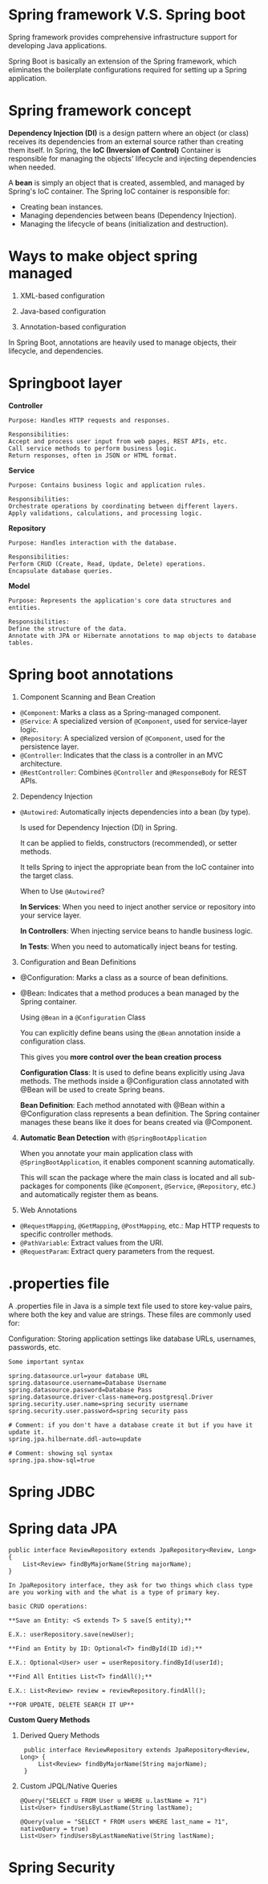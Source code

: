 # Spring framework V.S. Spring boot 

Spring framework provides comprehensive infrastructure support for developing Java applications. 

Spring Boot is basically an extension of the Spring framework, which eliminates the boilerplate configurations required for setting up a Spring application.

# Spring framework concept

**Dependency Injection (DI)** is a design pattern where an object (or class) receives its dependencies from an external source rather than creating them itself. 
In Spring, the **IoC (Inversion of Control)** Container is responsible for managing the objects' lifecycle and injecting dependencies when needed.

A **bean** is simply an object that is created, 
assembled, and managed by Spring's IoC container. The Spring IoC container is responsible for:

- Creating bean instances.
- Managing dependencies between beans (Dependency Injection).
- Managing the lifecycle of beans (initialization and destruction).

# Ways to make object spring managed

1) XML-based configuration

2) Java-based configuration

3) Annotation-based configuration


In Spring Boot, annotations are heavily used to manage objects, their lifecycle, and dependencies.

# Springboot layer

**Controller**

    Purpose: Handles HTTP requests and responses.
    
    Responsibilities:
    Accept and process user input from web pages, REST APIs, etc.
    Call service methods to perform business logic.
    Return responses, often in JSON or HTML format.

**Service**

    Purpose: Contains business logic and application rules.

    Responsibilities:
    Orchestrate operations by coordinating between different layers.
    Apply validations, calculations, and processing logic.


**Repository**

    Purpose: Handles interaction with the database.
    
    Responsibilities:
    Perform CRUD (Create, Read, Update, Delete) operations.
    Encapsulate database queries.

**Model**

    Purpose: Represents the application's core data structures and entities.
    
    Responsibilities:
    Define the structure of the data.
    Annotate with JPA or Hibernate annotations to map objects to database tables.

# Spring boot annotations

1. Component Scanning and Bean Creation
   
- `@Component`: Marks a class as a Spring-managed component.
- `@Service`: A specialized version of `@Component`, used for service-layer logic.
- `@Repository`: A specialized version of `@Component`, used for the persistence layer.
- `@Controller`: Indicates that the class is a controller in an MVC architecture.
- `@RestController`: Combines `@Controller` and `@ResponseBody` for REST APIs.

2) Dependency Injection
   
- `@Autowired`: Automatically injects dependencies into a bean (by type).

    Is used for Dependency Injection (DI) in Spring.
  
    It can be applied to fields, constructors (recommended), or setter methods.
  
    It tells Spring to inject the appropriate bean from the IoC container into the target class.

    When to Use `@Autowired`?
  
    **In Services**: When you need to inject another service or repository into your service layer.
  
    **In Controllers**: When injecting service beans to handle business logic.
  
    **In Tests**: When you need to automatically inject beans for testing.
  
3) Configuration and Bean Definitions
   
- @Configuration: Marks a class as a source of bean definitions.
- @Bean: Indicates that a method produces a bean managed by the Spring container.
  
    Using `@Bean` in a `@Configuration` Class

    You can explicitly define beans using the `@Bean` annotation inside a configuration class.
   
    This gives you **more control over the bean creation process**

    **Configuration Class**: It is used to define beans explicitly using Java methods. The methods inside a @Configuration class annotated with @Bean will be used to create Spring beans.

    **Bean Definition**: Each method annotated with @Bean within a @Configuration class represents a bean definition. The Spring container manages these beans like it does for beans created via @Component.

4) **Automatic Bean Detection** with `@SpringBootApplication`
    
    When you annotate your main application class with `@SpringBootApplication`, it enables component scanning automatically. 
  
    This will scan the package where the main class is located and all sub-packages for components (like `@Component`, `@Service`, `@Repository`, etc.) and automatically register them as beans.

5) Web Annotations
   
- `@RequestMapping`, `@GetMapping`, `@PostMapping`, etc.: Map HTTP requests to specific controller methods.
- `@PathVariable`: Extract values from the URI.
- `@RequestParam`: Extract query parameters from the request.

# .properties file

A .properties file in Java is a simple text file used to store key-value pairs, where both the key and value are strings. These files are commonly used for:

Configuration: Storing application settings like database URLs, usernames, passwords, etc.

    Some important syntax
    
    spring.datasource.url=your database URL
    spring.datasource.username=Database Username
    spring.datasource.password=Database Pass
    spring.datasource.driver-class-name=org.postgresql.Driver
    spring.security.user.name=spring security username
    spring.security.user.password=spring security pass

    # Comment: if you don't have a database create it but if you have it update it.
    spring.jpa.hilbernate.ddl-auto=update

    # Comment: showing sql syntax
    spring.jpa.show-sql=true
    
# Spring JDBC



# Spring data JPA

    public interface ReviewRepository extends JpaRepository<Review, Long> {
        List<Review> findByMajorName(String majorName);
    }
    
    In JpaRepository interface, they ask for two things which class type are you working with and the what is a type of primary key.

    basic CRUD operations:

    **Save an Entity: <S extends T> S save(S entity);**

    E.X.: userRepository.save(newUser);
    
    **Find an Entity by ID: Optional<T> findById(ID id);**
    
    E.X.: Optional<User> user = userRepository.findById(userId);
    
    **Find All Entities List<T> findAll();**
    
    E.X.: List<Review> review = reviewRepository.findAll();

    **FOR UPDATE, DELETE SEARCH IT UP**

**Custom Query Methods**

1. Derived Query Methods

        public interface ReviewRepository extends JpaRepository<Review, Long> {
            List<Review> findByMajorName(String majorName);
        }

3. Custom JPQL/Native Queries

       @Query("SELECT u FROM User u WHERE u.lastName = ?1")
       List<User> findUsersByLastName(String lastName);
    
       @Query(value = "SELECT * FROM users WHERE last_name = ?1", nativeQuery = true)
       List<User> findUsersByLastNameNative(String lastName);

    
# Spring Security
